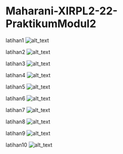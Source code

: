 # Maharani-XIRPL2-22-PraktikumModul2

latihan1
![alt_text](https://github.com/maharani26/Maharani-XIRPL2-22-PraktikumModul2/blob/master/hasil1.JPG)

latihan2
![alt_text](https://github.com/maharani26/Maharani-XIRPL2-22-PraktikumModul2/blob/master/hasil2.JPG)

latihan3
![alt_text](https://github.com/maharani26/Maharani-XIRPL2-22-PraktikumModul2/blob/master/hasil3.JPG)

latihan4
![alt_text](https://github.com/maharani26/Maharani-XIRPL2-22-PraktikumModul2/blob/master/hasil4.JPG)

latihan5
![alt_text](https://github.com/maharani26/Maharani-XIRPL2-22-PraktikumModul2/blob/master/hasil5.JPG)

latihan6
![alt_text](https://github.com/maharani26/Maharani-XIRPL2-22-PraktikumModul2/blob/master/hasil6.JPG)

latihan7
![alt_text](https://github.com/maharani26/Maharani-XIRPL2-22-PraktikumModul2/blob/master/hasil7.JPG)

latihan8
![alt_text](https://github.com/maharani26/Maharani-XIRPL2-22-PraktikumModul2/blob/master/hasil8.JPG)

latihan9
![alt_text](https://github.com/maharani26/Maharani-XIRPL2-22-PraktikumModul2/blob/master/hasil9.JPG)

latihan10
![alt_text](https://github.com/maharani26/Maharani-XIRPL2-22-PraktikumModul2/blob/master/hasil10.JPG)

